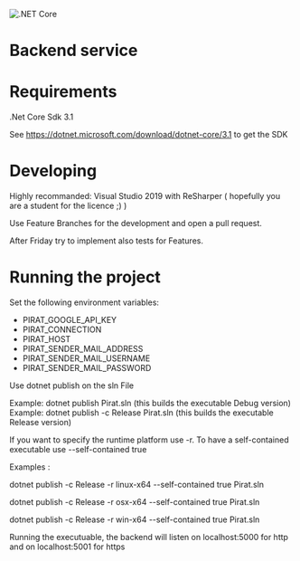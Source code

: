 ![.NET Core](https://github.com/COVID19-PIRAT/backend/workflows/.NET%20Core/badge.svg)

# Backend service

# Requirements

.Net Core Sdk 3.1

See https://dotnet.microsoft.com/download/dotnet-core/3.1 to get the SDK

# Developing

Highly recommanded: Visual Studio 2019 with ReSharper ( hopefully you are a student for the licence ;) )

Use Feature Branches for the development and open a pull request.

After Friday try to implement also tests for Features.

# Running the project

Set the following environment variables:

* PIRAT_GOOGLE_API_KEY
* PIRAT_CONNECTION
* PIRAT_HOST
* PIRAT_SENDER_MAIL_ADDRESS
* PIRAT_SENDER_MAIL_USERNAME
* PIRAT_SENDER_MAIL_PASSWORD


Use dotnet publish on the sln File

Example: dotnet publish Pirat.sln (this builds the executable Debug version)
Example: dotnet publish -c Release Pirat.sln (this builds the executable Release version)

If you want to specify the runtime platform use -r. To have a self-contained executable use --self-contained true

Examples :

dotnet publish -c Release -r linux-x64 --self-contained true Pirat.sln

dotnet publish -c Release -r osx-x64 --self-contained true Pirat.sln

dotnet publish -c Release -r win-x64 --self-contained true Pirat.sln

Running the executuable, the backend will listen on localhost:5000 for http and on localhost:5001 for https






